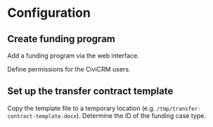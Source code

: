 # Configuration

## Create funding program

Add a funding program via the web interface.

Define permissions for the CiviCRM users.

## Set up the transfer contract template

Copy the template file to a temporary location (e.g. `/tmp/transfer-contract-template.docx`). Determine the ID of the funding case type.
